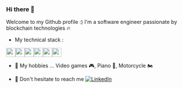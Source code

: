 ### Hi there 👋

Welcome to my Github profile :) I'm a software engineer passionate by blockchain technologies 🔥

- My technical stack :

<div style="display:flex">
    <img src="https://cdn.jsdelivr.net/gh/devicons/devicon/icons/nodejs/nodejs-original.svg" width="25px"/>
    <img src="https://cdn.jsdelivr.net/gh/devicons/devicon/icons/kotlin/kotlin-original.svg" width="25px"/>
    <img src="https://cdn.jsdelivr.net/gh/devicons/devicon/icons/spring/spring-original.svg" width="25px"/>
    <img src="https://cdn.jsdelivr.net/gh/devicons/devicon/icons/git/git-original.svg" width="25px"/>
    <img src="https://cdn.jsdelivr.net/gh/devicons/devicon/icons/kubernetes/kubernetes-plain.svg" width="25px"/>
    <img src="https://cdn.jsdelivr.net/gh/devicons/devicon/icons/docker/docker-original.svg" width="25px"/>
</div>





- 👯 My hobbies ... Video games 🎮, Piano 🎹, Motorcycle 🏍️

- 💬 Don't hesitate to reach me
[![LinkedIn](https://cdn.jsdelivr.net/gh/devicons/devicon/icons/linkedin/linkedin-original.svg)](https://www.linkedin.com/in/nicolas-duchemann-91087510b/)
